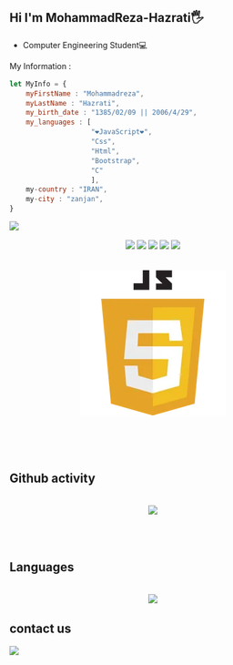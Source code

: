 ## Hi I'm MohammadReza-Hazrati🖐
- Computer Engineering Student💻

My Information : 
```JavaScript
let MyInfo = {
    myFirstName : "Mohammadreza",
    myLastName : "Hazrati",
    my_birth_date : "1385/02/09 || 2006/4/29",
    my_languages : [
                    "❤JavaScript❤",
                    "Css",
                    "Html",
                    "Bootstrap",
                    "C"
                    ],
    my-country : "IRAN",
    my-city : "zanjan",
}
```


![](https://img.shields.io/github/commit-activity/m/SIR-MRH2006/std-grade-system-c)

<div align = "center">
    <img src="https://img.shields.io/badge/HTML5-E34F26?style=for-the-badge&logo=html5&logoColor=white"/>
    <img src="https://img.shields.io/badge/CSS3-1572B6?style=for-the-badge&logo=css3&logoColor=white"/>
    <img src="https://img.shields.io/badge/JavaScript-323330?style=for-the-badge&logo=javascript&logoColor=F7DF1E"/>
    <img src="https://img.shields.io/badge/Bootstrap-563D7C?style=for-the-badge&logo=bootstrap&logoColor=white"/>
    <img src="https://img.shields.io/badge/C-00599C?style=for-the-badge&logo=c&logoColor=white"/>
</div>
<br>
<br>
<div align="center">
    <img src="https://raw.githubusercontent.com/SIR-MRH2006/SIR-MRH2006/refs/heads/main/js.webp">
</div>

<br><br><br>

## Github activity
<br>
<div align="center">
    <img src="https://github-readme-stats.vercel.app/api?username=SIR-MRH2006&show_icons=true&theme=dark">
</div>


<br><br>

## Languages
<br>
<div align="center">
    <img src="https://github-readme-stats.vercel.app/api/top-langs/?username=SIR-MRH2006&hide_progress=false">
</div>

## contact us
<div>
    <a href="#">
        <img src="https://img.shields.io/badge/MyWebsite-MRH_2006-blue?style=flat&logo=google-chrome">
    </a>
</div>

